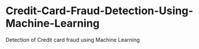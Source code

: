 # Credit-Card-Fraud-Detection-Using-Machine-Learning
Detection of Credit card fraud using Machine Learning 
